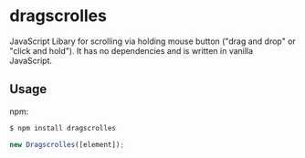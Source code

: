 # dragscrolles

JavaScript Libary for scrolling via holding mouse button ("drag and drop" or
"click and hold"). It has no dependencies and
is written in vanilla JavaScript.

## Usage

npm:

```sh
$ npm install dragscrolles
```

```javascript
new Dragscrolles([element]);
```
